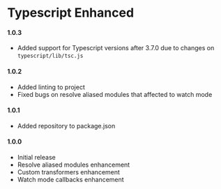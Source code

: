 Typescript Enhanced
===================

#### 1.0.3
- Added support for Typescript versions after 3.7.0 due to changes on `typescript/lib/tsc.js`

#### 1.0.2

- Added linting to project
- Fixed bugs on resolve aliased modules that affected to watch mode

#### 1.0.1

- Added repository to package.json
 
#### 1.0.0

- Initial release
- Resolve aliased modules enhancement
- Custom transformers enhancement
- Watch mode callbacks enhancement

